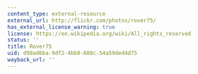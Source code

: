 ```yaml
---
content_type: external-resource
external_url: http://flickr.com/photos/rover75/
has_external_license_warning: true
license: https://en.wikipedia.org/wiki/All_rights_reserved
status: ''
title: Rover75
uid: d98ad6ba-9df2-4bb0-888c-54a59ded4d75
wayback_url: ''
---
```

